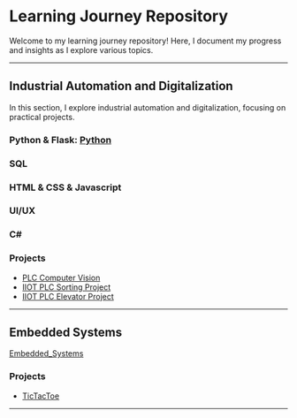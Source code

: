 # Learning Journey Repository
Welcome to my learning journey repository! Here, I document my progress and insights as I explore various topics.

---

## Industrial Automation and Digitalization
In this section, I explore industrial automation and digitalization, focusing on practical projects.

### Python & Flask: [Python](https://github.com/Mohamed-Shams/Python)
### SQL
### HTML & CSS & Javascript
### UI/UX
### C#

### Projects
- [PLC Computer Vision](https://github.com/Mohamed-Shams/PLC_ComputerVision)
- [IIOT PLC Sorting Project](https://github.com/Mohamed-Shams/IIOT-PLC-SortingProject)
- [IIOT PLC Elevator Project](https://github.com/Mohamed-Shams/IIOT-PLC-ElevatorProject)
---

## Embedded Systems
[Embedded_Systems](https://github.com/Mohamed-Shams/Embedded_Systems)
### Projects
- [TicTacToe](https://github.com/Mohamed-Shams/TicTacToe)

---
